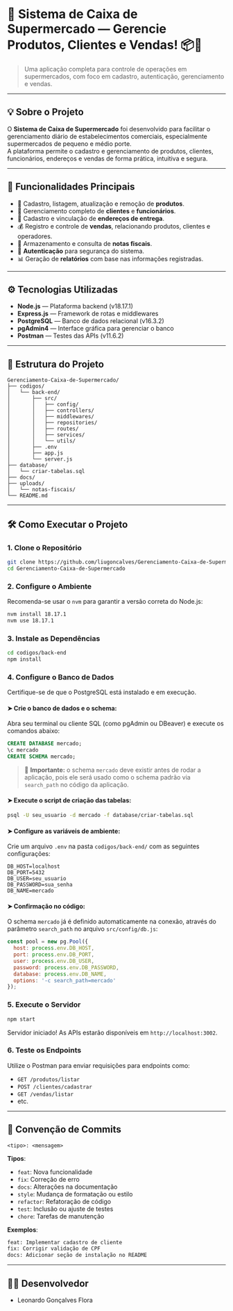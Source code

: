 
# 🛒 Sistema de Caixa de Supermercado — Gerencie Produtos, Clientes e Vendas! 📦💾

> Uma aplicação completa para controle de operações em supermercados, com foco em cadastro, autenticação, gerenciamento e vendas.

---

## 💡 Sobre o Projeto

O **Sistema de Caixa de Supermercado** foi desenvolvido para facilitar o gerenciamento diário de estabelecimentos comerciais, especialmente supermercados de pequeno e médio porte.  
A plataforma permite o cadastro e gerenciamento de produtos, clientes, funcionários, endereços e vendas de forma prática, intuitiva e segura.

---

## 🎯 Funcionalidades Principais

- 🛒 Cadastro, listagem, atualização e remoção de **produtos**.
- 👤 Gerenciamento completo de **clientes** e **funcionários**.
- 📍 Cadastro e vinculação de **endereços de entrega**.
- 💰 Registro e controle de **vendas**, relacionando produtos, clientes e operadores.
- 🧾 Armazenamento e consulta de **notas fiscais**.
- 🔐 **Autenticação** para segurança do sistema.
- 📊 Geração de **relatórios** com base nas informações registradas.

---

## ⚙️ Tecnologias Utilizadas

- **Node.js** — Plataforma backend (v18.17.1)
- **Express.js** — Framework de rotas e middlewares
- **PostgreSQL** — Banco de dados relacional (v16.3.2)
- **pgAdmin4** — Interface gráfica para gerenciar o banco
- **Postman** — Testes das APIs (v11.6.2)

---

## 📁 Estrutura do Projeto

```plaintext
Gerenciamento-Caixa-de-Supermercado/
├── codigos/
│   └── back-end/
│       ├── src/
│       │   ├── config/
│       │   ├── controllers/
│       │   ├── middlewares/
│       │   ├── repositories/
│       │   ├── routes/
│       │   ├── services/
│       │   └── utils/
│       ├── .env
│       ├── app.js
│       └── server.js
├── database/
│   └── criar-tabelas.sql
├── docs/
├── uploads/
│   └── notas-fiscais/
└── README.md
```

---

## 🛠️ Como Executar o Projeto

### 1. Clone o Repositório

```bash
git clone https://github.com/liugoncalves/Gerenciamento-Caixa-de-Supermercado.git
cd Gerenciamento-Caixa-de-Supermercado
```

### 2. Configure o Ambiente

Recomenda-se usar o `nvm` para garantir a versão correta do Node.js:

```bash
nvm install 18.17.1
nvm use 18.17.1
```

### 3. Instale as Dependências

```bash
cd codigos/back-end
npm install
```

### 4. Configure o Banco de Dados

Certifique-se de que o PostgreSQL está instalado e em execução.

#### ➤ Crie o banco de dados e o schema:

Abra seu terminal ou cliente SQL (como pgAdmin ou DBeaver) e execute os comandos abaixo:

```sql
CREATE DATABASE mercado;
\c mercado
CREATE SCHEMA mercado;
```

> 🛑 **Importante:** o schema `mercado` deve existir antes de rodar a aplicação, pois ele será usado como o schema padrão via `search_path` no código da aplicação.

#### ➤ Execute o script de criação das tabelas:

```bash
psql -U seu_usuario -d mercado -f database/criar-tabelas.sql
```

#### ➤ Configure as variáveis de ambiente:

Crie um arquivo `.env` na pasta `codigos/back-end/` com as seguintes configurações:

```
DB_HOST=localhost
DB_PORT=5432
DB_USER=seu_usuario
DB_PASSWORD=sua_senha
DB_NAME=mercado
```

#### ➤ Confirmação no código:

O schema `mercado` já é definido automaticamente na conexão, através do parâmetro `search_path` no arquivo `src/config/db.js`:

```js
const pool = new pg.Pool({
  host: process.env.DB_HOST,
  port: process.env.DB_PORT,
  user: process.env.DB_USER,
  password: process.env.DB_PASSWORD,
  database: process.env.DB_NAME,
  options: '-c search_path=mercado'
});
```

### 5. Execute o Servidor

```bash
npm start
```

Servidor iniciado! As APIs estarão disponíveis em `http://localhost:3002`.

### 6. Teste os Endpoints

Utilize o Postman para enviar requisições para endpoints como:

- `GET /produtos/listar`
- `POST /clientes/cadastrar`
- `GET /vendas/listar`
- etc.

---

## 📖 Convenção de Commits

```text
<tipo>: <mensagem>
```

**Tipos**:

- `feat`: Nova funcionalidade
- `fix`: Correção de erro
- `docs`: Alterações na documentação
- `style`: Mudança de formatação ou estilo
- `refactor`: Refatoração de código
- `test`: Inclusão ou ajuste de testes
- `chore`: Tarefas de manutenção

**Exemplos**:

```bash
feat: Implementar cadastro de cliente
fix: Corrigir validação de CPF
docs: Adicionar seção de instalação no README
```

---

## 👨‍💻 Desenvolvedor

- Leonardo Gonçalves Flora